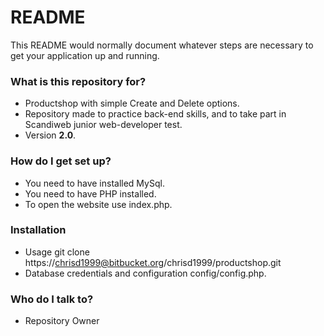 # README #

This README would normally document whatever steps are necessary to get your application up and running.

### What is this repository for? ###

* Productshop with simple Create and Delete options.
* Repository made to practice back-end skills, and to take part in Scandiweb junior web-developer test.
* Version __2.0__.

### How do I get set up? ###

* You need to have installed MySql.
* You need to have PHP installed.
* To open the website use index.php.

### Installation ###
 * Usage git clone https://chrisd1999@bitbucket.org/chrisd1999/productshop.git
 * Database credentials and configuration config/config.php.

### Who do I talk to? ###

* Repository Owner